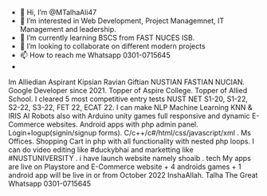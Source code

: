 - 👋 Hi, I’m @MTalhaAli47
- 👀 I’m interested in Web Development, Project Managemnet, IT Management and leadership.
- 🌱 I’m currently learning BSCS from FAST NUCES ISB.
- 💞️ I’m looking to collaborate on different modern projects
- 📫 How to reach me Whatsapp 0301-0715645
- 
Im Alliedian Aspirant Kipsian Ravian Giftian NUSTIAN FASTIAN NUCIAN.
Google Developer since 2021.
Topper of Aspire College. 
Topper of Allied School. 
I cleared 5 most competitive entry tests NUST NET S1-20, S1-22, S2-22, S3-22, FET 22, ECAT 22.
I can make
NLP
Machine Learning
KNN & IRIS
AI Robots also with Arduino
unity games
full responsive and dynamic E-Commerce websites.
Android apps with php admin panel.
Login+logup(signin/signup forms). 
C/c++/c#/html/css/javascript/xml .
Ms Offices.
Shopping Cart in php with all functionality with nested php loops.
I can do video editing like #duckybhai  and marketting like #NUSTUNIVERSITY .
i have launch website namely shoaib . tech
My apps are live on Playstore and E-Commerce website + 4 androids games + 1 android app will be live in or from October 2022 InshaAllah.
Talha The Great
Whatsapp 0301-0715645

<!---
MTalhaAli47/MTalhaAli47 is a ✨ special ✨ repository because its `README.md` (this file) appears on your GitHub profile.
You can click the Preview link to take a look at your changes.
--->
